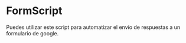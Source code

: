 # FormScript
Puedes utilizar este script para automatizar el envío de respuestas a un formulario de google.
